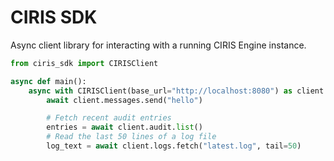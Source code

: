 # CIRIS SDK

Async client library for interacting with a running CIRIS Engine instance.

```python
from ciris_sdk import CIRISClient

async def main():
    async with CIRISClient(base_url="http://localhost:8080") as client:
        await client.messages.send("hello")

        # Fetch recent audit entries
        entries = await client.audit.list()
        # Read the last 50 lines of a log file
        log_text = await client.logs.fetch("latest.log", tail=50)
```
